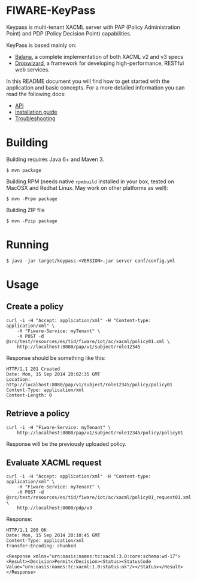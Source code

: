 # FIWARE-KeyPass

Keypass is multi-tenant XACML server with PAP (Policy Administration Point) and
PDP (Policy Decision Point) capabilities.

KeyPass is based mainly on:

* [Balana](https://github.com/wso2/commons/tree/master/balana),
  a complete implementation of both XACML v2 and v3 specs
* [Dropwizard](http://dropwizard.io), a framework for developing
  high-performance, RESTful web services.

In this README document you will find how to get started with the application and
basic concepts. For a more detailed information you can read the following docs:

* [API](API.md)
* [Installation guide](INSTALL.md)
* [Troubleshooting](TROUBLESHOOTING.md)

# Building

Building requires Java 6+ and Maven 3.

```
$ mvn package
```

Building RPM (needs native `rpmbuild` installed in your box, tested on MacOSX
and Redhat Linux. May work on other platforms as well):

```
$ mvn -Prpm package
```

Building ZIP file

```
$ mvn -Pzip package
```

# Running

```
$ java -jar target/keypass-<VERSION>.jar server conf/config.yml
```

# Usage

## Create a policy

```
curl -i -H "Accept: application/xml" -H "Content-type: application/xml" \
    -H "Fiware-Service: myTenant" \
    -X POST -d @src/test/resources/es/tid/fiware/iot/ac/xacml/policy01.xml \
    http://localhost:8080/pap/v1/subject/role12345
```

Response should be something like this:

```
HTTP/1.1 201 Created
Date: Mon, 15 Sep 2014 20:02:35 GMT
Location: http://localhost:8080/pap/v1/subject/role12345/policy/policy01
Content-Type: application/xml
Content-Length: 0
```

## Retrieve a policy

```
curl -i -H "Fiware-Service: myTenant" \
    http://localhost:8080/pap/v1/subject/role12345/policy/policy01
```

Response will be the previously uploaded policy.

## Evaluate XACML request

```
curl -i -H "Accept: application/xml" -H "Content-type: application/xml" \
    -H "Fiware-Service: myTenant" \
    -X POST -d @src/test/resources/es/tid/fiware/iot/ac/xacml/policy01_request01.xml \
    http://localhost:8080/pdp/v3
```
Response:

```
HTTP/1.1 200 OK
Date: Mon, 15 Sep 2014 20:10:45 GMT
Content-Type: application/xml
Transfer-Encoding: chunked

<Response xmlns="urn:oasis:names:tc:xacml:3.0:core:schema:wd-17"><Result><Decision>Permit</Decision><Status><StatusCode Value="urn:oasis:names:tc:xacml:1.0:status:ok"/></Status></Result></Response>
```
